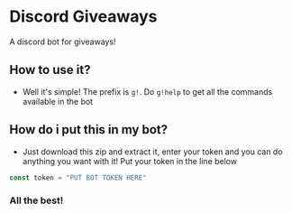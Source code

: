 # Discord Giveaways
A discord bot for giveaways!

## How to use it?
- Well it's simple! The prefix is `g!`. Do `g!help` to get all the commands available in the bot

## How do i put this in my bot?
- Just download this zip and extract it, enter your token and you can do anything you want with it! Put your token in the line below
```js
const token = "PUT BOT TOKEN HERE"
```

### All the best!
